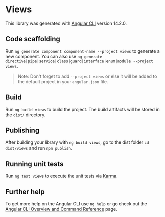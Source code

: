 # Views

This library was generated with [Angular CLI](https://github.com/angular/angular-cli) version 14.2.0.

## Code scaffolding

Run `ng generate component component-name --project views` to generate a new component. You can also use `ng generate directive|pipe|service|class|guard|interface|enum|module --project views`.
> Note: Don't forget to add `--project views` or else it will be added to the default project in your `angular.json` file. 

## Build

Run `ng build views` to build the project. The build artifacts will be stored in the `dist/` directory.

## Publishing

After building your library with `ng build views`, go to the dist folder `cd dist/views` and run `npm publish`.

## Running unit tests

Run `ng test views` to execute the unit tests via [Karma](https://karma-runner.github.io).

## Further help

To get more help on the Angular CLI use `ng help` or go check out the [Angular CLI Overview and Command Reference](https://angular.io/cli) page.
